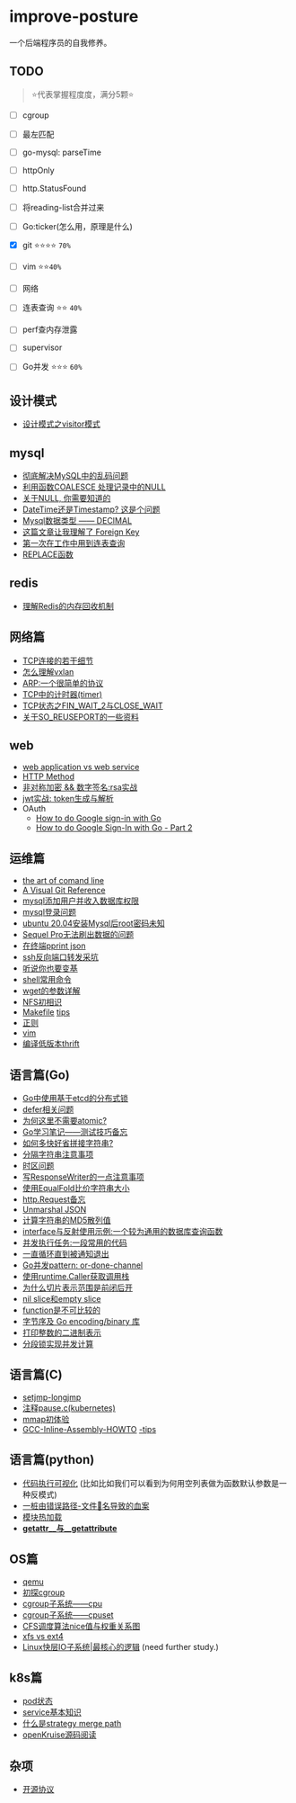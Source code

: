 # improve-posture

一个后端程序员的自我修养。

## TODO
> ⭐️代表掌握程度度，满分5颗⭐️
- [ ] cgroup
- [ ] 最左匹配
- [ ] go-mysql: parseTime
- [ ] httpOnly
- [ ] http.StatusFound
- [ ] 将reading-list合并过来
- [ ] Go:ticker(怎么用，原理是什么)
- [x] git ⭐️⭐️⭐️⭐️ `70%`
- [ ] vim ⭐️⭐️`40%`
- [ ] 网络
- [ ] 连表查询 ⭐️⭐️ `40%`
- [ ] perf查内存泄露
- [ ] supervisor
- [ ] Go并发 ⭐️⭐️⭐️ `60%`


## 设计模式

- [设计模式之visitor模式](./visitor)

## mysql

- [彻底解决MySQL中的乱码问题](https://mp.weixin.qq.com/s/58Y11c8cLN1uDfHn_6lyAg)
- [利用函数COALESCE 处理记录中的NULL](./mysql/coalesce.md)
- [关于NULL, 你需要知道的](./mysql/null.md)
- [DateTime还是Timestamp? 这是个问题](./mysql/time.md)
- [Mysql数据类型 —— DECIMAL](https://www.mysqltutorial.org/mysql-decimal/)
- [这篇文章让我理解了 Foreign Key](https://www.mysqltutorial.org/mysql-foreign-key/)
- [第一次在工作中用到连表查询](./mysql/join.md)
- [REPLACE函数](https://www.mysqltutorial.org/mysql-string-replace-function.aspx)

## redis


- [理解Redis的内存回收机制](https://juejin.im/post/5d107ad851882576df7fba9e?utm_source=weibo&utm_campaign=user)


## 网络篇

- [TCP连接的若干细节](./tcp/README.md)
- [怎么理解vxlan](./network/vxlan.md)
- [ARP:一个很简单的协议](./network/arp.md)
- [TCP中的计时器(timer)](./network/tcp-timer.md)
- [TCP状态之FIN_WAIT_2与CLOSE_WAIT](./network/tcp-close_wait.md)
- [关于SO_REUSEPORT的一些资料](./network/tcp-reuse-port.md)


## web

- [web application vs web service](./web/app-service.md)
- [HTTP Method](./web/http.md)
- [非对称加密 && 数字签名:rsa实战](./go/crypto/rsa.go)
- [jwt实战: token生成与解析](./jwt/README.md)
- OAuth
    - [How to do Google sign-in with Go](https://skarlso.github.io/2016/06/12/google-signin-with-go/)
    - [How to do Google Sign-In with Go - Part 2](https://skarlso.github.io/2016/11/02/google-signin-with-go-part2/)


## 运维篇

- [the art of comand line](https://github.com/jlevy/the-art-of-command-line)
- [A Visual Git Reference](https://marklodato.github.io/visual-git-guide/index-en.html)
- [mysql添加用户并收入数据库权限](./mysql/user/README.md)
- [mysql登录问题](./mysql/login/README.md)
- [ubuntu 20.04安装Mysql后root密码未知](./mysql/passwd.md)
- [Sequel Pro无法刷出数据的问题](./tools/sequelpro.md)
- [在终端pprint json](./tools/json/print.md)
- [ssh反向端口转发采坑](./tools/ssh.md)
- [听说你也要变基](./tools/rebase.md)
- [shell常用命令](./shell/shell.md)
- [wget的参数详解](./shell/wget.md)
- [NFS初相识](./nfs/the-begining.md)
- [Makefile](https://seisman.github.io/how-to-write-makefile/index.html) [tips](./shell/make.md)
- [正则](./shell/regex.md) 
- [vim](./shell/vim.md)
- [编译低版本thrift](./tools/thrift.md)

## 语言篇(Go)

- [Go中使用基于etcd的分布式锁](./go/distributed/locks.go)
- [defer相关问题](./go/defer/README.md)
- [为何这里不需要atomic?](./go/atomic/READEME.md)
- [Go学习笔记——测试技巧备忘](./go/testing/README.md)
- [如何多快好省拼接字符串?](./go/strings/README.md)
- [分隔字符串注意事项](./go/strings/split.md)
- [时区问题](./go/time/README.md)
- [写ResponseWriter的一点注意事项](./go/http/README.md)
- [使用EqualFold比价字符串大小](./go/strings/equalfold.md)
- [http.Request备忘](./go/http/request.md)
- [Unmarshal JSON](./go/json/unmarshal.md)
- [计算字符串的MD5散列值](./go/crypto/md5.md)
- [interface与反射使用示例:一个较为通用的数据库查询函数](./go/reflect/mysql.go)
- [并发执行任务:一段常用的代码](./go/concurrency/parralize.go)
- [一直循环直到被通知退出](./go/concurrency/for-select.md)
- [Go并发pattern: or-done-channel](./go/concurrency/or-done.md)
- [使用runtime.Caller获取调用栈](./go/stack.md)
- [为什么切片表示范围是前闭后开](https://www.cs.utexas.edu/users/EWD/transcriptions/EWD08xx/EWD831.html)
- [nil slice和empty slice](./go/slice.go)
- [function是不可比较的](./go/compare.md)
- [字节序及 Go encoding/binary 库](https://huangwenwei.com/blogs/endian-and-encoding-binary-package)
- [打印整数的二进制表示](./go/binary_format.go)
- [分段锁实现并发计算](./go/single_flight.md)

## 语言篇(C)

- [setjmp-longjmp](./c/setjmp-longjmp.md)
- [注释pause.c(kubernetes)](./c/pause.c)
- [mmap初体验](./c/mmp.c)
- [GCC-Inline-Assembly-HOWTO](http://www.ibiblio.org/gferg/ldp/GCC-Inline-Assembly-HOWTO.html) [-tips](./shell/gcc.md)

## 语言篇(python)

- [代码执行可视化](http://www.pythontutor.com/visualize.html#mode=display) (比如比如我们可以看到为何用空列表做为函数默认参数是一种反模式)
- [一桩由错误路径-文件📃名导致的血案](./python/path.md)
- [模块热加载](./python/reload.md)
- [__getattr__与__getattribute__](https://l1nwatch.gitbook.io/writing_solid_python_code_gitbook/di-6-zhang-nei-bu-ji-zhi#jian-yi-60-qu-bie-getattr-he-getattribute-fang-fa)

## OS篇

- [qemu](./os/qemu.md)
- [初探cgroup](./os/cgroup.md)
- [cgroup子系统——cpu](./os/cgroup-cpu.md)
- [cgroup子系统——cpuset](./os/cgroup-cpuset.md)
- [CFS调度算法nice值与权重关系图](./os/weight-nice.py)
- [xfs vs ext4](https://access.redhat.com/documentation/en-us/red_hat_enterprise_linux/8/html-single/managing_file_systems/index#comparison-of-xfs-and-ext4_assembly_overview-of-available-file-systems)
- [Linux快层IO子系统|最核心的逻辑](https://mp.weixin.qq.com/s/7MyGpP8awUp5QURJb_2KGA) (need further study.)

## k8s篇
- [pod状态](./k8s/pod.md)
- [service基本知识](./k8s/service.md)
- [什么是strategy merge path](./k8s/strategy_merge_patch.md)
- [openKruise源码阅读](./k8s/kruise.md)

## 杂项
- [开源协议](./mis/open-source.md)


